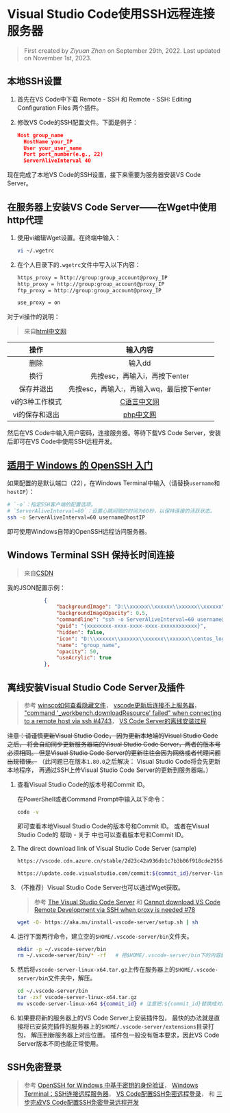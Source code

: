 # Visual Studio Code使用SSH远程连接服务器

> First created by *Ziyuan Zhan* on September 29th, 2022. Last updated on November 1st, 2023.

## 本地SSH设置

1. 首先在VS Code中下载 Remote - SSH 和 Remote - SSH: Editing Configuration Files 两个插件。
2. 修改VS Code的SSH配置文件。下面是例子：

    ```json
    Host group_name
      HostName your_IP
      User your_user_name 
      Port port_number(e.g., 22) 
      ServerAliveInterval 40
    ```

现在完成了本地VS Code的SSH设置，接下来需要为服务器安装VS Code Server。

## 在服务器上安装VS Code Server——在Wget中使用http代理

1. 使用vi编辑Wget设置。在终端中输入：

    ```bash
    vi ~/.wgetrc 
    ```

2. 在个人目录下的`.wgetrc`文件中写入以下内容：

    ```bash
    https_proxy = http://group:group_account@proxy_IP
    http_proxy = http://group:group_account@proxy_IP
    ftp_proxy = http://group:group_account@proxy_IP

    use_proxy = on
    ```

对于vi操作的说明：
> 来自[html中文网](https://www.html.cn/script/42723.html)

|      操作       |                      输入内容                       |
| :-------------: | :-------------------------------------------------: |
|      删除       |                       输入dd                        |
|      换行       |            先按esc，再输入i，再按下enter            |
|   保存并退出    |      先按esc，再输入:，再输入wq，最后按下enter      |
| vi的3种工作模式 | [C语言中文网](http://c.biancheng.net/view/519.html) |
| vi的保存和退出  |  [php中文网](https://www.php.cn/linux-434450.html)  |

然后在VS Code中输入用户密码，连接服务器。等待下载VS Code Server，安装后即可在VS Code中使用SSH远程开发。

## [适用于 Windows 的 OpenSSH 入门](https://learn.microsoft.com/zh-cn/windows-server/administration/openssh/openssh_install_firstuse?tabs=gui)

如果配置的是默认端口（22），在Windows Terminal中输入（请替换`username`和`hostIP`）：

```bash
# `-o`：指定SSH客户端的配置选项。
# `ServerAliveInterval=60`：设置心跳间隔的时间为60秒，以保持连接的活跃状态。
ssh -o ServerAliveInterval=60 username@hostIP
```

即可使用Windows自带的OpenSSH远程访问服务器。

## Windows Terminal SSH 保持长时间连接  

> 来自[CSDN](https://blog.csdn.net/humanbeng/article/details/120062468)

我的JSON配置示例：  

```json
            {
                "backgroundImage": "D:\\xxxxxx\\xxxxxx\\xxxxxx\\xxxxxx\\Gradient Outline.jpg",
                "backgroundImageOpacity": 0.5,
                "commandline": "ssh -o ServerAliveInterval=60 username@hostIP",
                "guid": "{xxxxxxxx-xxxx-xxxx-xxxx-xxxxxxxxxxxx}",
                "hidden": false,
                "icon": "D:\\xxxxxx\\xxxxxx\\xxxxxx\\xxxxxx\\centos_logo_96px.png",
                "name": "group_name",
                "opacity": 50,
                "useAcrylic": true
            },
```

## 离线安装Visual Studio Code Server及插件

> 参考 [winscp如何查看隐藏文件](https://blog.csdn.net/weixin_41990913/article/details/105520245)，
  [vscode更新后连接不上服务器](https://codeantenna.com/a/CsNWf3aDEY)，
  ["command '_workbench.downloadResource' failed" when connecting to a remote host via ssh #4743](https://github.com/microsoft/vscode-remote-release/issues/4743)，
  [VS Code Server的离线安装过程](https://zhuanlan.zhihu.com/p/294933020)

~~注意：请谨慎更新Visual Studio Code，
因为更新本地端的Visual Studio Code之后，
将会自动同步更新服务器端的Visual Studio Code Server，两者的版本号必须相同。
但是Visual Studio Code Server的更新往往会因为网络或者代理问题出现错误。~~
（此问题已在版本`1.80.0`之后解决：
Visual Studio Code将会先更新本地程序，
再通过SSH上传Visual Studio Code Server的更新到服务器端。）

1. 查看Visual Studio Code的版本号和Commit ID。

    在PowerShell或者Command Prompt中输入以下命令：

    ```bash
    code -v
    ```

    即可查看本地Visual Studio Code的版本号和Commit ID。
    或者在Visual Studio Code的 帮助 - 关于 中也可以查看版本号和Commit ID。

2. The direct download link of Visual Studio Code Server (sample)

    ```bash
    https://vscode.cdn.azure.cn/stable/2d23c42a936db1c7b3b06f918cde29561cc47cd6/vscode-server-linux-x64.tar.gz

    https://update.code.visualstudio.com/commit:${commit_id}/server-linux-x64/stable（注意把:${commit_id}替换成对应的Commit ID）
    ```

3. （不推荐）Visual Studio Code Server也可以通过Wget获取。

    > 参考 [The Visual Studio Code Server](https://code.visualstudio.com/blogs/2022/07/07/vscode-server)
    和 [Cannot download VS Code Remote Development via SSH when proxy is needed #78](https://github.com/microsoft/vscode-remote-release/issues/78)

    ```bash
    wget -O- https://aka.ms/install-vscode-server/setup.sh | sh
    ```

4. 运行下面两行命令，建立空的`$HOME/.vscode-server/bin`文件夹。

    ```bash
    mkdir -p ~/.vscode-server/bin
    rm ~/.vscode-server/bin/* -rf   # 把$HOME/.vscode-server/bin下的内容删干净，防止出错
    ```

5. 然后将`vscode-server-linux-x64.tar.gz`上传在服务器上的`$HOME/.vscode-server/bin`文件夹中，解压。

    ```bash
    cd ~/.vscode-server/bin
    tar -zxf vscode-server-linux-x64.tar.gz
    mv vscode-server-linux-x64 ${commit_id} # 注意把:${commit_id}替换成对应的Commit ID
    ```

6. 如果要将新的服务器上的VS Code Server上安装插件包，
   最快的办法就是直接将已安装完插件的服务器上的`$HOME/.vscode-server/extensions`目录打包，
   解压到新服务器上对应位置。
   插件包一般没有版本要求，因此VS Code Server版本不同也能正常使用。

## SSH免密登录

> 参考 [OpenSSH for Windows 中基于密钥的身份验证](https://learn.microsoft.com/zh-cn/windows-server/administration/openssh/openssh_keymanagement)，
  [Windows Terminal：SSH连接远程服务器](https://zhuanlan.zhihu.com/p/445909756)，
  [VS Code配置SSH免密远程登录](https://www.cnblogs.com/safe-rabbit/p/16254860.html)，
  和 [三步完成VS Code配置SSH免密登录远程开发](https://juejin.cn/post/7023042621295558692)
